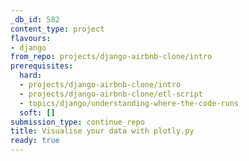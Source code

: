```yaml
---
_db_id: 582
content_type: project
flavours:
- django
from_repo: projects/django-airbnb-clone/intro
prerequisites:
  hard:
  - projects/django-airbnb-clone/intro
  - projects/django-airbnb-clone/etl-script
  - topics/django/understanding-where-the-code-runs
  soft: []
submission_type: continue_repo
title: Visualise your data with plotly.py
ready: true
---
```

